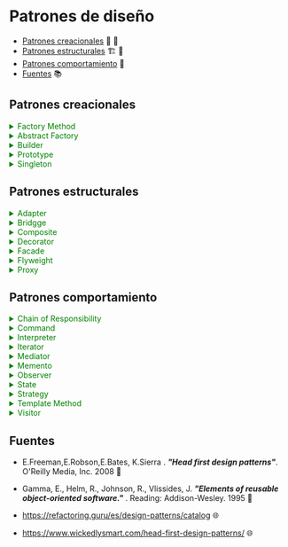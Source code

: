 # Patrones de diseño

- [Patrones creacionales](#Patrones-creacionales) 👷 🚧
- [Patrones estructurales](#Patrones-estructurales) 🏗 🌉
- [Patrones comportamiento](#Patrones-comportamiento) 🔑
- [Fuentes](#Fuentes) 📚

## Patrones creacionales

<details>
    <summary style="color:green">Factory Method </summary>

#### Estructura

![Factory structure](http://www.plantuml.com/plantuml/png/bP1D2i9038NtEKMMYlG6BgI2hWIl46VI7pgTI2PTIEtT7MaLqPLPllVolP1TCb8R-e07SYPwmsGwE1kK8NLjl99IZovGIZX2IQwhLORezn94CRHrOqTbZb2AUjPPleISWmcWZSPQaMCyg_YCXPcqT8s0UJOuqYMtPct2QdPER8turNe9o9MLh9MObOoT8Nk9JjduFzXpVpa6j_UYU6DU5tvXSViRULkV-ui8Euu-__C1 "Factory structure")

</details>

<details>
    <summary style="color:green">Abstract Factory </summary>

#### Estructura

![AbstractFactory structure](http://www.plantuml.com/plantuml/svg/hPF1JiCm38RlVef8NE2GIkaHJMXB9RZo2cdgZMXPCZdE0GtUdQ2rXRLZ0ub8ETZ-_y-seYmJ6-AyysBL9YPZ-R7SIA-YHDbo9eIqTM5loEo4zIObSG1jx7P3COUkYJwIy6xpma-46417wf2EwTON7Rm3kC18QsDnxF9CiIlu5HoHGwWcSNt1gq-rUkBLnGldxFs21n3bD8I6SMXtUpTFwf8iA_Jm9WPBoDX3rBzGwhzJ70OMqkEQvSDqCu3fMoxUgholPiF_KbT_0OVXFfNLjrUxN9y3z8b0golr0XXPOY6bd8qeRhmBUD_wZ32whaj7h3ghLIFhfpeiCNJb-tm0 "AbstractFactory structure")



</details>

<details>
    <summary style="color:green">Builder</summary>

#### Estructura

![Builder structure](http://www.plantuml.com/plantuml/svg/jP9DQiCm48NtSufPEWijugKf9R4BsPRs1B8yECQAPKQZHKbzzye_SS0XK2ZrIlv6UlFcIGSlcYLSBEQXiHKnUk5W9321RvkkrwmlQAps7g-GQzFMx49N5SuwHjlKPpanKGUvutXwngMD-s00q6LKqqRmk2oM9bV0-35vacGthSlGLFPJg3_UWQr6a6z14G4C232xAbndc8GMwVsihQ9ui88PlhEhua3xlxOSGKtoCUackspL7PuuIPyuIV_9IHf3mJMMjuR9Y5kYLkNiQVgvbH9Sw2nfphghR-RN6ix5YsufGVdgAO8uyUP2yULRgOUh-DMk5BO0bNgzXxKL7QjhzWyT58zFKhbrICocGG0Er5NndVy0 "Builder structure")

</details>

<details>
    <summary style="color:green">Prototype</summary>

#### Estructura

![Prototype structure](http://www.plantuml.com/plantuml/svg/TL0n3eCm3Dpz2eymv0EegX0CNVk54Dms8YJ8SOQAzkzDYmHLKRtvTBxpNHr5iwJHuPc31BbFX54u6KbC40Vh9yrwHEDqZ3X3eyrmvP1ytmON69sztkJ4H1wQm3tn0dSky-09OBqGNxIXJNy6p6DSy5IKrGg_sOjB6xnX4lgvKAX5s7P9wBFlQ0LEQuRolyaMzF1GQY-Jlx3a1TNngvCgHGAeoVUvgnS0 "Prototype structure")

</details>



<details>
    <summary style="color:green">Singleton</summary>

### Estructura

![Singleton structure](http://www.plantuml.com/plantuml/svg/JKyx3i8m3Drz2ezqo0KwL5KP43Cd2AaLegOESfofuku48beysS_lOuzPhMXP8zu2-qYQ6BDASLg482-1drRiYYxQd763oRh5IoeydrDCWZ7uXrw4Y65ACfCq-1uh3ru0JNTuRu2rp9LhBZlgzqt3z_7KVG5F-gEUEkmFe-OTY1MDV6ummn42iFV637yY68dd-kmR "Singleton structure")


</details>

## Patrones estructurales


<details>
    <summary style="color:green">Adapter</summary>

### Estructura
 
 >Class Adapter

![Adapter_class structure](http://www.plantuml.com/plantuml/svg/NP112y8m38Nl-HK1BteeUF4WYBW9-m7YNMeNPrctpZJ5mzn_Tz0DdBa4tljuB-GKHBF4nc5Mwaw8RyRf4308HoEH2K9jsqwpRZ0vFUJQr1Nxs9PdxppZgYYotNOFkUUIE6btDqAGCVlthp00f9Ihvega1no7wHKfo7e3CE0CJEVy4yFIf-I7ZenzM7DPSfPQGSMsUeewJfMG5kBXezJS0bFQKZnHMuwV-G80 "Adapter_class structure")

 >Object Adapter

 ![Adapter_object structure](http://www.plantuml.com/plantuml/svg/NP112y8m38Nl-HK1BtfGl7WGH9p2Ve1ubwwDixgrCqtnCFVV7NIYCvS7xttaXUo2A9POLvWPrGZnsHStqe91E6g9J13krZMALOswKY5W2tkbxoNxwCp1LvvnakVPQhc6lMT3dBoYwY78cFtpr-W0hEjhBaeJdXIN92rWFqoFI46cCu0E0LBLSDC_qOrpIdbeIDkBrSSnPya9pjcMLvblXqf8WflNOl4fWK6_xB0TO4VEz2zw0m00 "Adapter_object structure")

</details>

<details>
    <summary style="color:green">Bridgge</summary>

### Estructura

![Bridge structure](http://www.plantuml.com/plantuml/svg/fL71QiCm3BthAmIxR0U7DR33HXbD2eLTzmUkhQQcjXLaXntQ_llSXh6aCCQORk_fFJq9hLBMaeVWiHLdEyAKPJ1v489qSB7NeWCQhrF28xJQ73hX8TerUnQyssoQfyTdQ5aioSXjVH518y8VK-8CC4vfjYL1c-mu7W5BkHTy2xsdG37h2trbkIUveli7E2E0YvbafmtTYCSPWVAUxQ9elr5zSNwbhZaQeKnpy-9VxlfNz-HMP2MkssVrUdFi7EBoL5NLJ-l-HLpFqfSdfHI-qyv5ifC6m8gYBU__1000 "Bridge structure")

</details>


<details>
    <summary style="color:green">Composite</summary>

### Estructura

![Composite structure](http://www.plantuml.com/plantuml/svg/TP71JiCm44Jl-nKhSKaEZdhX04AeRQIU-8EAWx6tgLN7hjPsGKhpxuIOuY24Z_DcPyVsEaJ9CVKMMz-VVJ2HC4HEAYOc22VZpf9bZyhA4720hLIdZdroklNMCzxjTflxrGDiFMlYhBtPoGGRPl--54O0uoBnGIhAsnovE01EXpv8fKXL3J0YGDxsqoXxX3eQgvaSFfPntB_EK6fTeLg2UjQPUd-XtoYJZc9x2wpg1VvEB9N6Mw4NaeVXBsoj-Lees7J7A9vB4fGsJzUccUSHoaCtpVKVjn2-N1zWJKvFV_G9 "Composite structure")

</details>

<details>
    <summary style="color:green">Decorator</summary>

### Estructura

![Decorator structure](http://www.plantuml.com/plantuml/svg/XPB1Ri8m38RlVWfBky0XQ9STG6YYxSHBJ3k4r6CLQL8vZfW4VNUoLMjGsOPliJ_x_srb4qIpnDRY2ndFMZnZ48v68XE4G-CwpRf5OtK8U89IcyEUVNHrvMrY7xRRukbn2QNdcdZ8xMo2e63sn-j43z0u8NxNXh3oRUSTEJa1fg1FCb5eDWVe4M1G6nqDZ3goxZeYNELkV7txhcNpCpJNzVbaVFyplFBEC0dzQUI673MAAJgyXFM_RUMTjiesNuuLD_iFKSzv2SZhhC-BnQtrAJ1AGhxB-gpKBwlS9Kf8iI5Nfpzo0G00 "Decorator structure")

</details>


<details>
    <summary style="color:green">Facade</summary>

### Estructura

![Facade structure](http://www.plantuml.com/plantuml/svg/VP71Ri8m38RlVWeBBjiXqWRROTA4W4wzxi0JfAdLPKsJod654DkxBr08J4Fp9TB_Vx5_9yieccNe79RQw9em2Wz61YQ0s5hVQzOT6gTZn3sijMaR3eElY-02uxGiLyyFBx0EN1EFMkKI12lciBqMlW7wTEg6SB8PghWJwd22qxTZfTwOgWZUC0azPkBrIwcpEZkhlzZPXLKgg_ERx5DcbLhyPV6GSjprz1fZB6TzcvZDBYRelVea8_5eNCIUM8iD_kuU3arErw-dv9rkcVF_p9mQ2cV92ogspOUenSW2m99ydVxm1m00 "Facade structure")

</details>

<details>
    <summary style="color:green">Flyweight</summary>

### Estructura

![Flyweight structure](http://www.plantuml.com/plantuml/svg/XP9BRy8m48Jl-ojMwWKEGRtqK5GX7bAadgkUgXwCimGBnnkjDm94-Uyr2I8jVU2RTyRVpaYUHZMYJUKnz_ijkNAj65KQguqGn8qBjH5JeVKcHZp0tDXDATo4Oi6U1U_oVFPm_mXpbeAacorzCi5CXBTV1qS05vHaPIprsmw0wGZLf2wKBsgKsWdN94OTXm7jL5o8pewnbOS0HmJe4bqukR7AikzmrjWrZNinlhstyvAqhpbejvhBMXoU8dRO1GShf7GLatPa6wN1oHauFLcoAbSuVWxn7B9hSCQyXhWsGiLDN7TJCITqAlSDZZFlprY0wyB8cQULPfEBq5lmwMDKy3QCVlRvpVHdMbXuHq4nooRuhtYRqDJ9TjqXrPfIAD8l_0G0 "Flyweight structure")

</details>

<details>
    <summary style="color:green">Proxy</summary>

### Estructura

![Proxy structure](http://www.plantuml.com/plantuml/svg/TP71JW9138RlVOecNl2m6oySJ0m1J8ZSY3x1C5Dnt64AdOveSD_T2IiHNEZnxvVsIpjEQaJpEk12-FCBaqgsceKWDJvkZ9Wrsc1ImZrCZMrMmZcwHmuiU3ERJOPtzp1bSIHTjWm5Wea8xqw35i179Narbl0bBz_9wXwmbD0sKzB1BK2B0DskPpBX2jKUcOFlrUuyVh0rwZa-cUX2qUjGN_A6Zjl-d7hyFxmC_XLw-AxhKy6p_205lM5OcevtiRxW1TtXA_6hDwr65u1-X5KrEdC065DqvOq_ "Proxy structure")

</details>


## Patrones comportamiento

<details>
    <summary style="color:green">Chain of Responsibility</summary>

### Estructura

![ChainOfResponsability structure](http://www.plantuml.com/plantuml/svg/ZL5DQm9H3BpdLmHwgOSLz5YAMDT3RmN_GNmRzU7RF4toACNsltTrLGJfnvo6IMQOaAavgPSsORsXA6-h1TikYz4ofkWVQAubU546i6sK7Icr61APuG5c5BPhpKMQEgUi-30_0MPP6zPUMwPk2LvKy_kjy0K0KPnrHO7nbQH9h5qaTh0I0blMfuj-KizymVl2ve-eFS417CFwIdMMeEnytXqT_d3-P1p_mrYdoE9OQLnll9fSkrvkUVuS3kyA_JeTNwVLJHx0bANfFlGD "ChainOfResponsability structure")

</details>

<details>
    <summary style="color:green">Command</summary>

#### Estructura

![Command structure](http://www.plantuml.com/plantuml/svg/TL5BJiGm3Dtx59ROm28z0Qg6AHkst22adY5g6YF76P06xaveCbLL2Q_iv_UHvKDIAvhdW0FFiuqZ9fNiD0i1fCd73ojsHXTiIdY5etNJMJZ7SU30WdVFIy6HPIIfs5ie97WIuSyjy0C0FYh9oJfQqww0fUYBN5QwVrYcuivO-gAekI_nmXD9vRgcN8P4sfos_86Z4r9ggwepooMfzg_ao5z8_adVcjserSKwzHph_dR3utVNxJDXDwC9T5BJhtRGZa8sui_lVwjL6Zn5HMFwbToWhkltEGUAOtdVBm00 "Command structure")


</details>

<details>
    <summary style="color:green">Interpreter </summary>

### Estructura

![Interpreter structure](http://www.plantuml.com/plantuml/svg/bL512i8m4BplAnQyw24V495gzU35anz8qr23QIARBGhgtrsjM0yHT0zX67PcPqYHM1DthSTDO4j7il9YOkeCTsG1qi65eoRTel4w9Rp0Kfj3Gx4BTHbz91ojdWFBIBMbdgkyBC62A9u-YHi0w4hSjM5SlC3wB5TJSZ68ESgyaupHHC5ddcBPWyd3eW-oizIweDaE-X_aWtxxe9uM_Yy7CIYziu5HgVcBVJFacZshUQORPEhEhahbUdpTpMQ6B8jHucLYG653BVzz1m00 "Interpreter structure")

</details>

<details>
    <summary style="color:green">Iterator</summary>

### Estructura

![Iterator structure](http://www.plantuml.com/plantuml/svg/bL713e8m3BttAvPuqGD-0J4YNhpu3tNKGHoRwOgQ8F_k8WeaNBINhgzzxtNRDWYoDBLL1o56yQo2SAEbOG88byfTaR5Msc88geKTwejXtxWYzpOEB_RlW9tdWhZ7JZOEGSRixrEW0u3AHPSpQXhjMb0nIWn7UiXozQxSU6Ig_OrYqKtPcJ5C1eK-TCqKYwzcFzsld7iNcq83urV2j_V7VkDMQMBfB8dARKLEe4yguSgKaco6oyFm2kbplPvPJmMd_G666J9wpCG0jkIA-DKl "Iterator structure")

</details>
 
<details>
    <summary style="color:green">Mediator</summary>

### Estructura

![Mediator structure](http://www.plantuml.com/plantuml/svg/ZLB1Qa8n4BplLmHwUHOKp55AqMUl_OWqRvLWNlQnsL2AxRyt9bGjHjezpixCpeIienYMD7hrYeCpGgoYSBAI607YmON9i1cLzIP6TOJUsCEUAOLXIpwJ7rxAG4yy85VipMSIR9Zf_Hhu0W0N17bdB5xE7K7b2IHkzz553DbcLhZrv9Q2PHJCJXxDFk6o2iRLnQ80D24RSHGsNT7VaUk_v7rB_iEjOalZH063B5UDVByfka7HrvLLxQnc1MGqLWhnPDKrG9t1yZxd_4-VYyLDKhWDfkRpPtL_hzlxyvd7qxfHzvz4dIElSzNyrxu1 "Mediator structure")


</details>

<details>
    <summary style="color:green">Memento</summary>

### Estructura

![Memento structure](http://www.plantuml.com/plantuml/svg/NL11RW8n3Bpx5P5wMGxmW0eX2hrMFN14FPXTTpVQ9AuSRwiAyNT24kYgFjcJySp4swWeEdbdp1jv2iecgaojJa80SRJX2mMzQHt6QCwmmtRiXQVGxTcncAVNNB1ZwKWATdA912yY_3C7BW1GPDx5zZQWfgSpc5GfX5Bfy9kQHMw5Oc9GO_ppFTjY9bAX_m8zwU4sL97AQWh3P86olqSXnP6aAF0ZKnu7UpF_VJWVFpBSyO4zwM13NmtI9RZ9ihDVhL8xw6fJb-5-slNIqQSk-SySO4kXI_U_0W00 "Memento structure")


</details>


<details>
    <summary style="color:green">Observer</summary>

### Estructura

![Observer structure](http://www.plantuml.com/plantuml/svg/hP8zJmCn38Pt_uf8B6L8koE4IilEq15ro2M-3teNLuvJX0h_dLplSj13R7Zpuu_NTh8EObXYrohrN0Ja4x8Amj5AP0G8XyOV3PjEsTQ4eCwmCVPGCKNljjGIgvkdYy66s24Fh6XJ4ZmoqzjFy0a0ZHVaqbXKkrYyefNKKYMZKJpSJNEyx2yHnge9gIZZnUs8EphX37gIfdpFC2HwhPaZWsOyEYCu90thRSbRHi4_ydfdjL8aTRfIXrAJwpL-ru-xdVzXWPvMA3lv7Y5CRk_rwlcMzn_BvNm8cDxrAfefp87IkiLIzCEyJnRHcfkgJWdJEG7Mw5twH5y0 "Observer structure")

</details>


<details>
    <summary style="color:green">State </summary>

### Estructura

![State structure](http://www.plantuml.com/plantuml/svg/ZP71Ri8m38RlVWfBNBf3UO89GRixXps1IRqI4MBakDeasBil90KcJlWKVRB_ptBMoKXjEWR4JoDZJAQJiqaP81ryF97I4LsWbF0C7Rd3g3B5ePSWYekFKj293goLxK9kWesgVFy7lm3Wex5-aUFPTGRCDSZsn4hc9MwQjsVKPNITxSiAlUI87wk3wHfINZDkVFJcAPJqckJs54Ske4aF_9BJtPHEsMf6gcPNVIz6bLtPRalEmqKnCtnlM-o3vsXGJxDSNbPFwdkpjEh7lRMhUiPyd3N78V_X7m00 "State structure")

</details>


<details>
    <summary style="color:green">Strategy </summary>

### Estructura

![Strategy structure](http://www.plantuml.com/plantuml/svg/RL1BRi903Dtx59Qw2Ojm0eGewGdQ4xWpReYOZ2kFHwM2tht3X0IarZi_lu-UTyb8BOy1ySsKZFjlJARPMLO6ICSXVfBIY2vGIdY6FRbZhvAZxoI8ujDB7TYBUjO9Um-51C-gylK8_03048trWnpVuyw0PVZ4BXjZuybeLRbTZUoaI4usiT9DD2riiqap7rRrCh8TnBzIz38srSpDNaxPU9Rz6ts5hf9RC6xQ5himSBG5abQ7_c3jTca1IvtDPRt-4rJQx3ZwykTV "Strategy structure")

</details>


<details>
    <summary style="color:green">Template Method </summary>

### Estructura

![TemplateMehod structure](http://www.plantuml.com/plantuml/svg/dL6x3i8m3Dpz5P5OOEX0OMJeWvMD7qWJ2r3Jfd8SCHJ-dVGX54022K_datrtbZF7ajWtHeWZDfsHZ0SyMoqSarVi2G5SVMaxIR8HoaZdH0-5LFM9h6zrQOqbiTYF1OKbZJHnbGb3a1FPQqpS0K1MGLqg5laCobbNXE9d30uvbgkHT8pTEi9fX3SHtWOyE4o2fMqL8UFOhVjl6-fp8Ut_i1uwU3rhTqkIjoW_9z9mGuQj3ezv0000 "TemplateMehod structure")

</details>


<details>
    <summary style="color:green">Visitor </summary>

### Estructura

![Visitor structure](http://www.plantuml.com/plantuml/svg/bP91RiCW44NtSmgaRkn5E41KMJ5khj0znPCK1KCqu7IHzkur0PjORIgL3U8n_mqWTZv82kDW67lLNWT7p0SQLHW90Vn9sxCaEJ1bfFVi2aAgqv7SQFlEcQduwUKsG3ZgaH9xCrCHj4Jkunvy0O2s0UaW5IxThi2cSOahLk6MxGqEQ4DR_yv53L5KF9adZLGApw6wi6tMrx4udNqMfye3odZ5jgfNmSSviSg9lt8vs3ch20FcBV__cqP-4ywFzVp9-GzlsUMaZ--1pmR8SuhDxHQwmW8weoFTR1gs2ExOmwwSywR82ssA6c27jfy-sJS0 "Visitor structure")

</details>





## Fuentes

- E.Freeman,E.Robson,E.Bates, K.Sierra . **_"Head first design patterns"_**. O'Reilly Media, Inc. 2008 📑

- Gamma, E., Helm, R., Johnson, R., Vlissides, J. **_"Elements of reusable object-oriented software."_** . Reading: Addison-Wesley. 1995 📑

- https://refactoring.guru/es/design-patterns/catalog 🌐

- https://www.wickedlysmart.com/head-first-design-patterns/ 🌐
